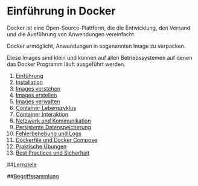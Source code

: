 # Einführung in Docker

Docker ist eine Open-Source-Plattform, die die Entwicklung, den Versand und die Ausführung von Anwendungen vereinfacht.

Docker ermöglicht, Anwendungen in sogenannten Image zu verpacken.

Diese Images sind klein und können auf allen Betriebssystemen auf denen das Docker Programm läuft ausgeführt werden.

1. [Einführung](lehrplan/docker/einfuehrung.md)
2. [Installation](lehrplan/docker/installation.md) 
3. [Images verstehen](lehrplan/docker/images_verstehen.md) 
4. [Images erstellen](lehrplan/docker/images_erstellen.md) 
5. [Images verwalten](lehrplan/docker/images_verwalten.md) 
6. [Container Lebenszyklus](lehrplan/docker/lebenszyklus_der_docker_container.md) 
7. [Container Interaktion](lehrplan/docker/interaktion_mit_docker_containern.md) 
8. [Netzwerk und Kommunikation](lehrplan/docker/kommunikation_zwischen_und_mit_docker_containern.md) 
9. [Persistente Datenspeicherung](lehrplan/docker/wo_und_wie_docker_container_daten_speichern.md) 
10. [Fehlerbehebung und Logs](lehrplan/docker/fehlersuche_mit__container_logs.md) 
11. [Dockerfile und Docker Compose](lehrplan/docker/dockerfile_und_docker_compose.md) 
12. [Praktische Übungen](lehrplan/docker/praktische_uebungen.md) 
13. [Best Practices und Sicherheit](lehrplan/docker/best_practices_und_sicherheit.md)

##[Lernziele](../../checklists/checklist_docker.md)

##[Begriffssammlung](../../begriffe/begriffe_docker.md)
